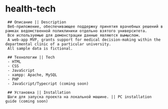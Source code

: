 # health-tech

     ## Описание || Description
     Веб-приложение, обеспечивающее поддержку принятия врачебных решений в рамках ведомственной поликлиники отдельно взятого университета.
     Все используемые для демонстрации данные являются вымыслом.
     A web-app MVP, grants support for medical decision-making within the departmental clinic of a particular university.
     All sample data is fictional.
     
     ## Технологии || Tech
     - HTML
     - CSS
     - JavaScript
     - xampp: Apache, MySQL
     - PHP
     - JavaScript/Typecript (coming soon)
     
     ## Установка || Installation
     Шаги для запуска проекта на локальной машине. || PC installation guide (coming soon)
